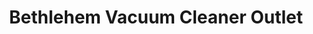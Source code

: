 ---
title: "Bethlehem Vacuum Cleaner Outlet"
url: /bethlehem/bethlehem-vacuum-cleaner-outlet/
shop: Staubsauger
---